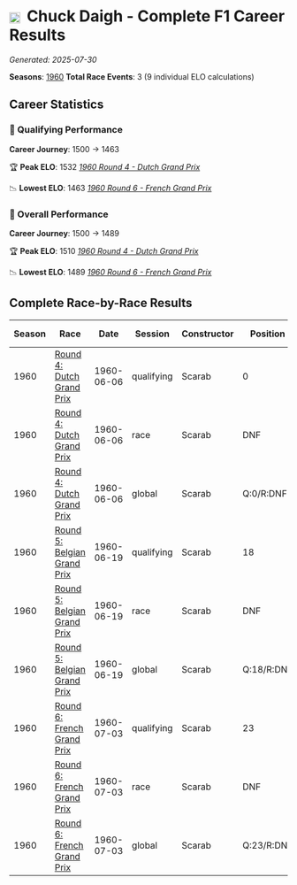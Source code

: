 # <img src="https://upload.wikimedia.org/wikipedia/commons/a/a4/Flag_of_the_United_States.svg" alt="United States" width="20" height="auto" style="vertical-align: middle; margin-right: 5px;" onerror="this.outerHTML='🇺🇸'; this.style.marginRight='5px';"/> Chuck Daigh - Complete F1 Career Results

*Generated: 2025-07-30*

**Seasons**: [1960](../results/1960-season-report.md)
**Total Race Events**: 3 (9 individual ELO calculations)

## Career Statistics

### 🏁 Qualifying Performance
**Career Journey**: 1500 → 1463

🏆 **Peak ELO**: 1532
   *[1960 Round 4 - Dutch Grand Prix](../results/1960-season-report.md#round-4-dutch-grand-prix)*

📉 **Lowest ELO**: 1463
   *[1960 Round 6 - French Grand Prix](../results/1960-season-report.md#round-6-french-grand-prix)*

### 🌟 Overall Performance
**Career Journey**: 1500 → 1489

🏆 **Peak ELO**: 1510
   *[1960 Round 4 - Dutch Grand Prix](../results/1960-season-report.md#round-4-dutch-grand-prix)*

📉 **Lowest ELO**: 1489
   *[1960 Round 6 - French Grand Prix](../results/1960-season-report.md#round-6-french-grand-prix)*


## Complete Race-by-Race Results

| Season | Race | Date | Session | Constructor | Position | Starting ELO | ELO Change | Final ELO | Teammate |
|--------|------|------|---------|-------------|----------|--------------|------------|-----------|----------|
| 1960 | [Round 4: Dutch Grand Prix](../results/1960-season-report.md#round-4-dutch-grand-prix) | 1960-06-06 | qualifying | Scarab | 0 | 1500 | +32 | 1532 | <img src="https://upload.wikimedia.org/wikipedia/commons/a/a4/Flag_of_the_United_States.svg" alt="United States" width="20" height="auto" style="vertical-align: middle; margin-right: 5px;" onerror="this.outerHTML='🇺🇸'; this.style.marginRight='5px';"/> Lance Reventlow |
| 1960 | [Round 4: Dutch Grand Prix](../results/1960-season-report.md#round-4-dutch-grand-prix) | 1960-06-06 | race | Scarab | DNF | 1500 | N/A | 1500 | <img src="https://upload.wikimedia.org/wikipedia/commons/a/a4/Flag_of_the_United_States.svg" alt="United States" width="20" height="auto" style="vertical-align: middle; margin-right: 5px;" onerror="this.outerHTML='🇺🇸'; this.style.marginRight='5px';"/> Lance Reventlow |
| 1960 | [Round 4: Dutch Grand Prix](../results/1960-season-report.md#round-4-dutch-grand-prix) | 1960-06-06 | global | Scarab | Q:0/R:DNF | 1500 | +10 | 1510 | <img src="https://upload.wikimedia.org/wikipedia/commons/a/a4/Flag_of_the_United_States.svg" alt="United States" width="20" height="auto" style="vertical-align: middle; margin-right: 5px;" onerror="this.outerHTML='🇺🇸'; this.style.marginRight='5px';"/> Lance Reventlow |
| 1960 | [Round 5: Belgian Grand Prix](../results/1960-season-report.md#round-5-belgian-grand-prix) | 1960-06-19 | qualifying | Scarab | 18 | 1532 | -38 | 1494 | <img src="https://upload.wikimedia.org/wikipedia/commons/a/a4/Flag_of_the_United_States.svg" alt="United States" width="20" height="auto" style="vertical-align: middle; margin-right: 5px;" onerror="this.outerHTML='🇺🇸'; this.style.marginRight='5px';"/> Lance Reventlow |
| 1960 | [Round 5: Belgian Grand Prix](../results/1960-season-report.md#round-5-belgian-grand-prix) | 1960-06-19 | race | Scarab | DNF | 1500 | N/A | 1500 | <img src="https://upload.wikimedia.org/wikipedia/commons/a/a4/Flag_of_the_United_States.svg" alt="United States" width="20" height="auto" style="vertical-align: middle; margin-right: 5px;" onerror="this.outerHTML='🇺🇸'; this.style.marginRight='5px';"/> Lance Reventlow |
| 1960 | [Round 5: Belgian Grand Prix](../results/1960-season-report.md#round-5-belgian-grand-prix) | 1960-06-19 | global | Scarab | Q:18/R:DNF | 1510 | -11 | 1498 | <img src="https://upload.wikimedia.org/wikipedia/commons/a/a4/Flag_of_the_United_States.svg" alt="United States" width="20" height="auto" style="vertical-align: middle; margin-right: 5px;" onerror="this.outerHTML='🇺🇸'; this.style.marginRight='5px';"/> Lance Reventlow |
| 1960 | [Round 6: French Grand Prix](../results/1960-season-report.md#round-6-french-grand-prix) | 1960-07-03 | qualifying | Scarab | 23 | 1494 | -31 | 1463 | <img src="https://upload.wikimedia.org/wikipedia/commons/a/a4/Flag_of_the_United_States.svg" alt="United States" width="20" height="auto" style="vertical-align: middle; margin-right: 5px;" onerror="this.outerHTML='🇺🇸'; this.style.marginRight='5px';"/> Richie Ginther |
| 1960 | [Round 6: French Grand Prix](../results/1960-season-report.md#round-6-french-grand-prix) | 1960-07-03 | race | Scarab | DNF | 1500 | N/A | 1500 | <img src="https://upload.wikimedia.org/wikipedia/commons/a/a4/Flag_of_the_United_States.svg" alt="United States" width="20" height="auto" style="vertical-align: middle; margin-right: 5px;" onerror="this.outerHTML='🇺🇸'; this.style.marginRight='5px';"/> Richie Ginther |
| 1960 | [Round 6: French Grand Prix](../results/1960-season-report.md#round-6-french-grand-prix) | 1960-07-03 | global | Scarab | Q:23/R:DNF | 1498 | -9 | 1489 | <img src="https://upload.wikimedia.org/wikipedia/commons/a/a4/Flag_of_the_United_States.svg" alt="United States" width="20" height="auto" style="vertical-align: middle; margin-right: 5px;" onerror="this.outerHTML='🇺🇸'; this.style.marginRight='5px';"/> Richie Ginther |
